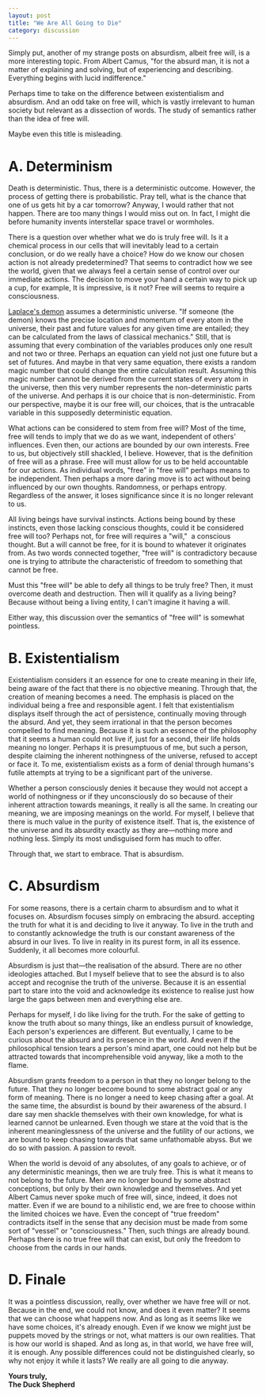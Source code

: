 ```yaml
---
layout: post
title: "We Are All Going to Die"
category: discussion
---
```


<!-- Word count: 1498 -->

Simply put, another of my strange posts on absurdism, albeit free will, is a more interesting topic. From Albert Camus, "for the absurd man, it is not a matter of explaining and solving, but of experiencing and describing. Everything begins with lucid indifference."

Perhaps time to take on the difference between existentialism and absurdism. And an odd take on free will, which is vastly irrelevant to human society but relevant as a dissection of words. The study of semantics rather than the idea of free will.

Maybe even this title is misleading.

# A. Determinism 
Death is deterministic. Thus, there is a deterministic outcome. However, the process of getting there is probabilistic. Pray tell, what is the chance that one of us gets hit by a car tomorrow? Anyway, I would rather that not happen. There are too many things I would miss out on. In fact, I might die before humanity invents interstellar space travel or wormholes. 

There is a question over whether what we do is truly free will. Is it a chemical process in our cells that will inevitably lead to a certain conclusion, or do we really have a choice? How do we know our chosen action is not already predetermined? That seems to contradict how we see the world, given that we always feel a certain sense of control over our immediate actions. The decision to move your hand a certain way to pick up a cup, for example, It is impressive, is it not? Free will seems to require a consciousness.

[Laplace's demon][laplace] assumes a deterministic universe. "If someone (the demon) knows the precise location and momentum of every atom in the universe, their past and future values for any given time are entailed; they can be calculated from the laws of classical mechanics." Still, that is assuming that every combination of the variables produces only one result and not two or three. Perhaps an equation can yield not just one future but a set of futures. And maybe in that very same equation, there exists a random magic number that could change the entire calculation result. Assuming this magic number cannot be derived from the current states of every atom in the universe, then this very number represents the non-deterministic parts of the universe. And perhaps it is our choice that is non-deterministic. From our perspective, maybe it is our free will, our choices, that is the untracable variable in this supposedly deterministic equation.

What actions can be considered to stem from free will? Most of the time, free will tends to imply that we do as we want, independent of others' influences. Even then, our actions are bounded by our own interests. Free to us, but objectively still shackled, I believe. However, that is the definition of free will as a phrase. Free will must allow for us to be held accountable for our actions. As individual words, "free" in "free will" perhaps means to be independent. Then perhaps a more daring move is to act without being influenced by our own thoughts. Randomness, or perhaps entropy. Regardless of the answer, it loses significance since it is no longer relevant to us.

All living beings have survival instincts. Actions being bound by these instincts, even those lacking conscious thoughts, could it be considered free will too? Perhaps not, for free will requires a "will,"  a conscious thought. But a will cannot be free, for it is bound to whatever it originates from. As two words connected together, "free will" is contradictory because one is trying to attribute the characteristic of freedom to something that cannot be free.

Must this "free will" be able to defy all things to be truly free? Then, it must overcome death and destruction. Then will it qualify as a living being? Because without being a living entity, I can't imagine it having a will.

Either way, this discussion over the semantics of "free will" is somewhat pointless.

# B. Existentialism
Existentialism considers it an essence for one to create meaning in their life, being aware of the fact that there is no objective meaning. Through that, the creation of meaning becomes a need. The emphasis is placed on the individual being a free and responsible agent. I felt that existentialism displays itself through the act of persistence, continually moving through the absurd. And yet, they seem irrational in that the person becomes compelled to find meaning. Because it is such an essence of the philosophy that it seems a human could not live if, just for a second, their life holds meaning no longer. Perhaps it is presumptuous of me, but such a person, despite claiming the inherent nothingness of the universe, refused to accept or face it. To me, existentialism exists as a form of denial through humans's futile attempts at trying to be a significant part of the universe. 

Whether a person consciously denies it because they would not accept a world of nothingness or if they unconsciously do so because of their inherent attraction towards meanings, it really is all the same. In creating our meaning, we are imposing meanings on the world. For myself, I believe that there is much value in the purity of existence itself. That is, the existence of the universe and its absurdity exactly as they are—nothing more and nothing less. Simply its most undisguised form has much to offer.

Through that, we start to embrace. That is absurdism.

# C. Absurdism
For some reasons, there is a certain charm to absurdism and to what it focuses on. Absurdism focuses simply on embracing the absurd. accepting the truth for what it is and deciding to live it anyway. To live in the truth and to constantly acknowledge the truth is our constant awareness of the absurd in our lives. To live in reality in its purest form, in all its essence. Suddenly, it all becomes more colourful.

Absurdism is just that—the realisation of the absurd. There are no other ideologies attached. But I myself believe that to see the absurd is to also accept and recognise the truth of the universe. Because it is an essential part to stare into the void and acknowledge its existence to realise just how large the gaps between men and everything else are.

Perhaps for myself, I do like living for the truth. For the sake of getting to know the truth about so many things, like an endless pursuit of knowledge, Each person's experiences are different. But eventually, I came to be curious about the absurd and its presence in the world. And even if the philosophical tension tears a person's mind apart, one could not help but be attracted towards that incomprehensible void anyway, like a moth to the flame. 

Absurdism grants freedom to a person in that they no longer belong to the future. That they no longer become bound to some abstract goal or any form of meaning. There is no longer a need to keep chasing after a goal. At the same time, the absurdist is bound by their awareness of the absurd. I dare say men shackle themselves with their own knowledge, for what is learned cannot be unlearned. Even though we stare at the void that is the inherent meaninglessness of the universe and the futility of our actions, we are bound to keep chasing towards that same unfathomable abyss. But we do so with passion. A passion to revolt.

When the world is devoid of any absolutes, of any goals to achieve, or of any deterministic meanings, then we are truly free. This is what it means to not belong to the future. Men are no longer bound by some abstract conceptions, but only by their own knowledge and themselves. And yet Albert Camus never spoke much of free will, since, indeed, it does not matter. Even if we are bound to a nihilistic end, we are free to choose within the limited choices we have. Even the concept of "true freedom" contradicts itself in the sense that any decision must be made from some sort of "vessel" or "consciousness." Then, such things are already bound. Perhaps there is no true free will that can exist, but only the freedom to choose from the cards in our hands.

# D. Finale
It was a pointless discussion, really, over whether we have free will or not. Because in the end, we could not know, and does it even matter? It seems that we can choose what happens now. And as long as it seems like we have some choices, it's already enough. Even if we know we might just be puppets moved by the strings or not, what matters is our own realities. That is how our world is shaped. And as long as, in that world, we have free will, it is enough. Any possible differences could not be distinguished clearly, so why not enjoy it while it lasts? We really are all going to die anyway.

**Yours truly,<br>
The Duck Shepherd**

[laplace]: https://en.wikipedia.org/wiki/Laplace%27s_demon
